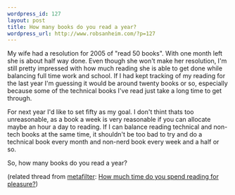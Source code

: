 ```yaml
--- 
wordpress_id: 127
layout: post
title: How many books do you read a year?
wordpress_url: http://www.robsanheim.com/?p=127
---
```

My wife had a resolution for 2005 of "read 50 books".  With one month left she is about half way done.  Even though she won't make her resolution, I'm still pretty impressed with how much reading she is able to get done while balancing full time work and school.  If I had kept tracking of my reading for the last year I'm guessing it would be around twenty books or so, especially because some of the technical books I've read just take a long time to get through.

For next year I'd like to set fifty as my goal.  I don't thint thats too unreasonable, as a book a week is very reasonable if you can allocate maybe an hour a day to reading.  If I can balance reading technical and non-tech books at the same time, it shouldn't be too bad to try and do a technical book every month and non-nerd book every week and a half or so.  

So, how many books do you read a year?  

(related thread from <a href="http://www.metafilter.com">metafilter</a>: <a href="http://ask.metafilter.com/mefi/27781">How much time do you spend reading for pleasure?</a>)
